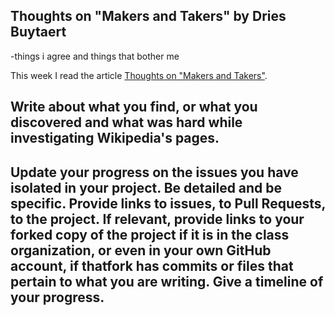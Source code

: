 ##  Thoughts on "Makers and Takers" by Dries Buytaert
-things i agree and things that bother me

This week I read the article [Thoughts on "Makers and Takers"](https://dri.es/balancing-makers-and-takers-to-scale-and-sustain-open-source). 

## Write about what you find, or what you discovered and what was hard while investigating Wikipedia's pages.

## Update your progress on the issues you have isolated in your project. Be detailed and be specific. Provide links to issues, to Pull Requests, to the project. If relevant, provide links to your forked copy of the project if it is in the class organization, or even in your own GitHub account, if thatfork has commits or files that pertain to what you are writing. Give a timeline of your progress.
